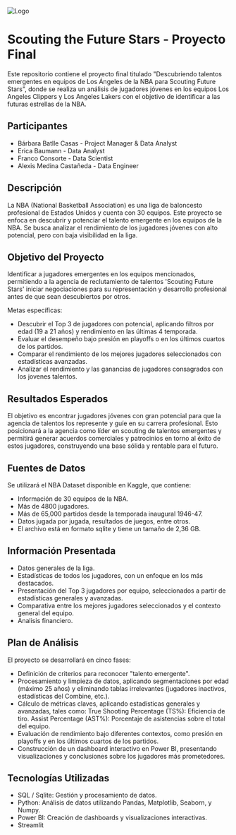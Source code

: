 ![Logo](https://github.com/FrancoConsorte355/Scouting-Future-Stars/commit/392a69a/reporte/WhatsApp_Image_2024-12-13_at_08.12.54.jpeg)




# Scouting the Future Stars - Proyecto Final

Este repositorio contiene el proyecto final titulado "Descubriendo talentos emergentes en equipos de Los Ángeles de la NBA para Scouting Future Stars", donde se realiza un análisis de jugadores jóvenes en los equipos Los Angeles Clippers y Los Angeles Lakers con el objetivo de identificar a las futuras estrellas de la NBA.

## Participantes

- Bárbara Batlle Casas - Project Manager & Data Analyst
- Erica Baumann - Data Analyst
- Franco Consorte - Data Scientist
- Alexis Medina Castañeda - Data Engineer

## Descripción
La NBA (National Basketball Association) es una liga de baloncesto profesional de Estados Unidos y cuenta con 30 equipos. Este proyecto se enfoca en descubrir y potenciar el talento emergente en los equipos de la NBA. Se busca analizar el rendimiento de los jugadores jóvenes con alto potencial, pero con baja visibilidad en la liga.

## Objetivo del Proyecto
Identificar a jugadores emergentes en los equipos mencionados, permitiendo a la agencia de reclutamiento de talentos 'Scouting Future Stars' iniciar negociaciones para su representación y desarrollo profesional antes de que sean descubiertos por otros.

Metas específicas:
- Descubrir el Top 3 de jugadores con potencial, aplicando filtros por edad (19 a 21 años) y rendimiento en las últimas 4 temporada.
- Evaluar el desempeño bajo presión en playoffs o en los últimos cuartos de los partidos.
- Comparar el rendimiento de los mejores jugadores seleccionados con estadísticas avanzadas.
- Analizar el rendimiento y las ganancias de jugadores consagrados con los jovenes talentos.

## Resultados Esperados
El objetivo es encontrar jugadores jóvenes con gran potencial para que la agencia de talentos los represente y guíe en su carrera profesional. Esto posicionará a la agencia como líder en scouting de talentos emergentes y permitirá generar acuerdos comerciales y patrocinios en torno al éxito de estos jugadores, construyendo una base sólida y rentable para el futuro.

## Fuentes de Datos
Se utilizará el NBA Dataset disponible en Kaggle, que contiene:
- Información de 30 equipos de la NBA.
- Más de 4800 jugadores.
- Más de 65,000 partidos desde la temporada inaugural 1946-47.
- Datos jugada por jugada, resultados de juegos, entre otros.
- El archivo está en formato sqlite y tiene un tamaño de 2,36 GB.

## Información Presentada
- Datos generales de la liga.
- Estadísticas de todos los jugadores, con un enfoque en los más destacados.
- Presentación del Top 3 jugadores por equipo, seleccionados a partir de estadísticas generales y avanzadas.
- Comparativa entre los mejores jugadores seleccionados y el contexto general del equipo.
- Analisis financiero.

## Plan de Análisis
El proyecto se desarrollará en cinco fases:
- Definición de criterios para reconocer "talento emergente".
- Procesamiento y limpieza de datos, aplicando segmentaciones por edad (máximo 25 años) y eliminando tablas irrelevantes (jugadores inactivos, estadísticas del Combine, etc.).
- Cálculo de métricas claves, aplicando estadísticas generales y avanzadas, tales como:
True Shooting Percentage (TS%): Eficiencia de tiro.
Assist Percentage (AST%): Porcentaje de asistencias sobre el total del equipo.
- Evaluación de rendimiento bajo diferentes contextos, como presión en playoffs y en los últimos cuartos de los partidos.
- Construcción de un dashboard interactivo en Power BI, presentando visualizaciones y conclusiones sobre los jugadores más prometedores.

## Tecnologías Utilizadas
- SQL / Sqlite: Gestión y procesamiento de datos.
- Python: Análisis de datos utilizando Pandas, Matplotlib, Seaborn, y Numpy.
- Power BI: Creación de dashboards y visualizaciones interactivas.
- Streamlit


